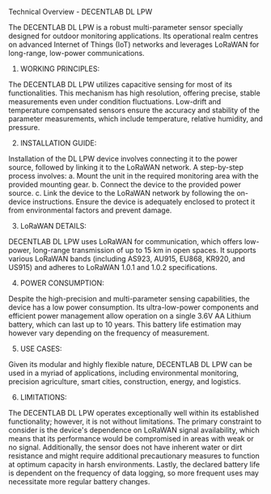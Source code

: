 Technical Overview - DECENTLAB DL LPW 

The DECENTLAB DL LPW is a robust multi-parameter sensor specially designed for outdoor monitoring applications. Its operational realm centres on advanced Internet of Things (IoT) networks and leverages LoRaWAN for long-range, low-power communications.

1. WORKING PRINCIPLES:

The DECENTLAB DL LPW utilizes capacitive sensing for most of its functionalities. This mechanism has high resolution, offering precise, stable measurements even under condition fluctuations. Low-drift and temperature compensated sensors ensure the accuracy and stability of the parameter measurements, which include temperature, relative humidity, and pressure.

2. INSTALLATION GUIDE:

Installation of the DL LPW device involves connecting it to the power source, followed by linking it to the LoRaWAN network. A step-by-step process involves:
   a. Mount the unit in the required monitoring area with the provided mounting gear.
   b. Connect the device to the provided power source.
   c. Link the device to the LoRaWAN network by following the on-device instructions.
Ensure the device is adequately enclosed to protect it from environmental factors and prevent damage.

3. LoRaWAN DETAILS:

DECENTLAB DL LPW uses LoRaWAN for communication, which offers low-power, long-range transmission of up to 15 km in open spaces. It supports various LoRaWAN bands (including AS923, AU915, EU868, KR920, and US915) and adheres to LoRaWAN 1.0.1 and 1.0.2 specifications. 

4. POWER CONSUMPTION:

Despite the high-precision and multi-parameter sensing capabilities, the device has a low power consumption. Its ultra-low-power components and efficient power management allow operation on a single 3.6V AA Lithium battery, which can last up to 10 years. This battery life estimation may however vary depending on the frequency of measurement.

5. USE CASES:

Given its modular and highly flexible nature, DECENTLAB DL LPW can be used in a myriad of applications, including environmental monitoring, precision agriculture, smart cities, construction, energy, and logistics.

6. LIMITATIONS:

The DECENTLAB DL LPW operates exceptionally well within its established functionality; however, it is not without limitations. The primary constraint to consider is the device's dependence on LoRaWAN signal availability, which means that its performance would be compromised in areas with weak or no signal. Additionally, the sensor does not have inherent water or dirt resistance and might require additional precautionary measures to function at optimum capacity in harsh environments. Lastly, the declared battery life is dependent on the frequency of data logging, so more frequent uses may necessitate more regular battery changes.